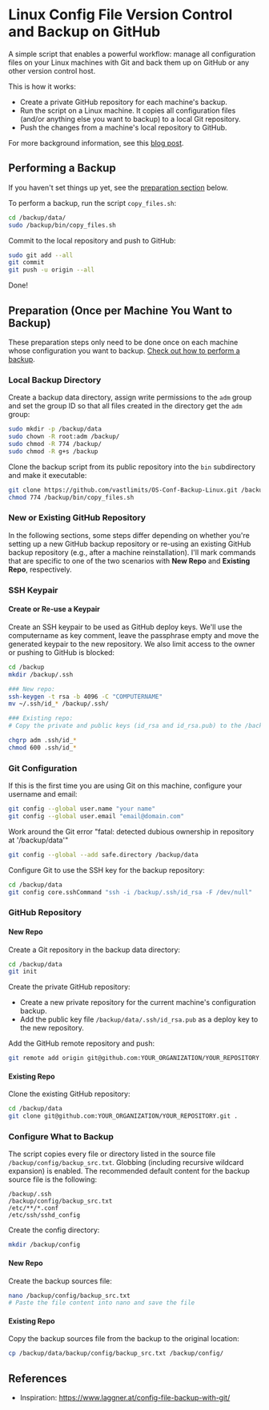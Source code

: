 # Linux Config File Version Control and Backup on GitHub

A simple script that enables a powerful workflow: manage all configuration files on your Linux machines with Git and back them up on GitHub or any other version control host.

This is how it works:

- Create a private GitHub repository for each machine's backup.
- Run the script on a Linux machine. It copies all configuration files (and/or anything else you want to backup) to a local Git repository.
- Push the changes from a machine's local repository to GitHub.

For more background information, see this [blog post](https://helgeklein.com/blog/linux-config-file-version-control-backup-on-github/).

## Performing a Backup

If you haven't set things up yet, see the [preparation section](#preparation-once-per-machine-you-want-to-backup) below.

To perform a backup, run the script `copy_files.sh`:

```bash
cd /backup/data/
sudo /backup/bin/copy_files.sh
```

Commit to the local repository and push to GitHub:

```bash
sudo git add --all
git commit
git push -u origin --all
```

Done!

## Preparation (Once per Machine You Want to Backup)

These preparation steps only need to be done once on each machine whose configuration you want to backup. [Check out how to perform a backup](#performing-a-backup).

### Local Backup Directory

Create a backup data directory, assign write permissions to the `adm` group and set the group ID so that all files created in the directory get the `adm` group:

```bash
sudo mkdir -p /backup/data
sudo chown -R root:adm /backup/
sudo chmod -R 774 /backup/
sudo chmod -R g+s /backup
```

Clone the backup script from its public repository into the `bin` subdirectory and make it executable:

```bash
git clone https://github.com/vastlimits/OS-Conf-Backup-Linux.git /backup/bin
chmod 774 /backup/bin/copy_files.sh
```

### New or Existing GitHub Repository

In the following sections, some steps differ depending on whether you're setting up a new GitHub backup repository or re-using an existing GitHub backup repository (e.g., after a machine reinstallation). I'll mark commands that are specific to one of the two scenarios with **New Repo** and **Existing Repo**, respectively.

### SSH Keypair

#### Create or Re-use a Keypair

Create an SSH keypair to be used as GitHub deploy keys. We'll use the computername as key comment, leave the passphrase empty and move the generated keypair to the new repository. We also limit access to the owner or pushing to GitHub is blocked:

```bash
cd /backup
mkdir /backup/.ssh

### New repo:
ssh-keygen -t rsa -b 4096 -C "COMPUTERNAME"
mv ~/.ssh/id_* /backup/.ssh/

### Existing repo:
# Copy the private and public keys (id_rsa and id_rsa.pub) to the /backup/.ssh/ directory, e.g., via SCP

chgrp adm .ssh/id_*
chmod 600 .ssh/id_*
```

###  Git Configuration

If this is the first time you are using Git on this machine, configure your username and email:

```bash
git config --global user.name "your name"
git config --global user.email "email@domain.com"
```

Work around the Git error "fatal: detected dubious ownership in repository at '/backup/data'"

```bash
git config --global --add safe.directory /backup/data
```

Configure Git to use the SSH key for the backup repository:

```bash
cd /backup/data
git config core.sshCommand "ssh -i /backup/.ssh/id_rsa -F /dev/null"
```

### GitHub Repository

#### New Repo

Create a Git repository in the backup data directory:

```bash
cd /backup/data
git init
```

Create the private GitHub repository:

- Create a new private repository for the current machine's configuration backup.
- Add the public key file `/backup/data/.ssh/id_rsa.pub` as a deploy key to the new repository.

Add the GitHub remote repository and push:

```bash
git remote add origin git@github.com:YOUR_ORGANIZATION/YOUR_REPOSITORY.git
```

#### Existing Repo

Clone the existing GitHub repository:

```bash
cd /backup/data
git clone git@github.com:YOUR_ORGANIZATION/YOUR_REPOSITORY.git .
```

### Configure What to Backup

The script copies every file or directory listed in the source file `/backup/config/backup_src.txt`. Globbing (including recursive wildcard expansion) is enabled. The recommended default content for the backup source file is the following:

    /backup/.ssh
    /backup/config/backup_src.txt
    /etc/**/*.conf
    /etc/ssh/sshd_config

Create the config directory:

```bash
mkdir /backup/config
```

#### New Repo

Create the backup sources file:

```bash
nano /backup/config/backup_src.txt
# Paste the file content into nano and save the file
```

#### Existing Repo

Copy the backup sources file from the backup to the original location:

```bash
cp /backup/data/backup/config/backup_src.txt /backup/config/ 
```

## References

- Inspiration: https://www.laggner.at/config-file-backup-with-git/
